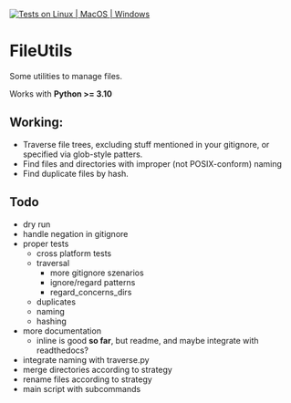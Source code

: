 [![Tests on Linux | MacOS | Windows](https://github.com/FynnFreyer/FileUtils/actions/workflows/test.yml/badge.svg)](https://github.com/FynnFreyer/FileUtils/actions/workflows/test.yml)

# FileUtils

Some utilities to manage files.

Works with **Python >= 3.10**

## Working:

- Traverse file trees, excluding stuff mentioned in your gitignore, or specified via glob-style patters.
- Find files and directories with improper (not POSIX-conform) naming
- Find duplicate files by hash.

## Todo

- dry run
- handle negation in gitignore
- proper tests
  - cross platform tests
  - traversal
    - more gitignore szenarios
    - ignore/regard patterns
    - regard_concerns_dirs
  - duplicates
  - naming
  - hashing
- more documentation
  - inline is good **so far**, but readme, and maybe integrate with readthedocs?
- integrate naming with traverse.py
- merge directories according to strategy
- rename files according to strategy
- main script with subcommands

